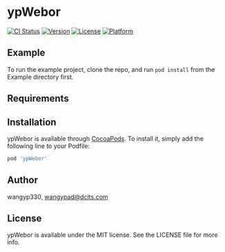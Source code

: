 # ypWebor

[![CI Status](https://img.shields.io/travis/wangyp330/ypWebor.svg?style=flat)](https://travis-ci.org/wangyp330/ypWebor)
[![Version](https://img.shields.io/cocoapods/v/ypWebor.svg?style=flat)](https://cocoapods.org/pods/ypWebor)
[![License](https://img.shields.io/cocoapods/l/ypWebor.svg?style=flat)](https://cocoapods.org/pods/ypWebor)
[![Platform](https://img.shields.io/cocoapods/p/ypWebor.svg?style=flat)](https://cocoapods.org/pods/ypWebor)

## Example

To run the example project, clone the repo, and run `pod install` from the Example directory first.

## Requirements

## Installation

ypWebor is available through [CocoaPods](https://cocoapods.org). To install
it, simply add the following line to your Podfile:

```ruby
pod 'ypWebor'
```

## Author

wangyp330, wangypad@dcits.com

## License

ypWebor is available under the MIT license. See the LICENSE file for more info.
